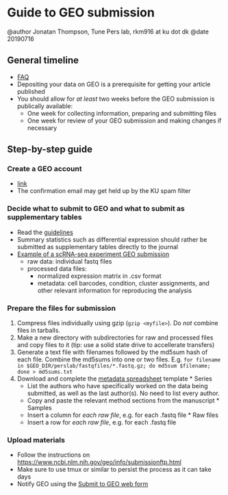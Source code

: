 # Guide to GEO submission
@author Jonatan Thompson, Tune Pers lab, rkm916 at ku dot dk
@date 20190716

## General timeline
* [FAQ](https://www.ncbi.nlm.nih.gov/geo/info/faq.html#whenaccessions)
* Depositing your data on GEO is a prerequisite for getting your article published
* You should allow for *at least* two weeks before the GEO submission is publically available:
  * One week for collecting information, preparing and submitting files
  * One week for review of your GEO submission and making changes if necessary

## Step-by-step guide 
### Create a GEO account
  * [link](https://www.ncbi.nlm.nih.gov/account/register/?back_url=/geo/submitter/) 
  * The confirmation email may get held up by the KU spam filter 
### Decide what to submit to GEO and what to submit as supplementary tables
  * Read the [guidelines](https://www.ncbi.nlm.nih.gov/geo/info/seq.html)
  * Summary statistics such as differential expression should rather be submitted as supplementary tables directly to the journal  
  * [Example of a scRNA-seq experiment GEO submission](https://www.ncbi.nlm.nih.gov/geo/query/acc.cgi?acc=GSE130710)
    * raw data: individual fastq files 
    * processed data files: 
       * normalized expression matrix in .csv format
       * metadata: cell barcodes, condition, cluster assignments, and other relevant information for reproducing the analysis
### Prepare the files for submission
  1. Compress files individually using gzip (`gzip <myfile>`). Do *not* combine files in tarballs.
  2. Make a new directory with subdirectories for raw and processed files and copy files to it (tip: use a solid state drive to accellerate transfers)
  3. Generate a text file with filenames followed by the md5sum hash of each file. Combine the md5sums into one or two files. E.g. `for filename in $GEO_DIR/perslab/fastqfiles/*.fastq.gz; do md5sum $filename; done > md5sums.txt`   
  4. Download and complete the [metadata spreadsheet](https://www.ncbi.nlm.nih.gov/geo/info/examples/seq_template_v2.1.xls) template
    * Series
      * List the authors who have specifically worked on the data being submitted, as well as the last author(s). No need to list every author.
      * Copy and paste the relevant method sections from the manuscript
    * Samples
      * Insert a column for *each raw file*, e.g. for each .fastq file 
    * Raw files
      * Insert a row for *each raw file*, e.g. for each .fastq file
### Upload materials
  * Follow the instructions on https://www.ncbi.nlm.nih.gov/geo/info/submissionftp.html
  * Make sure to use tmux or similar to persist the process as it can take days
  * Notify GEO using the [Submit to GEO web form](https://submit.ncbi.nlm.nih.gov/geo/submission/)

